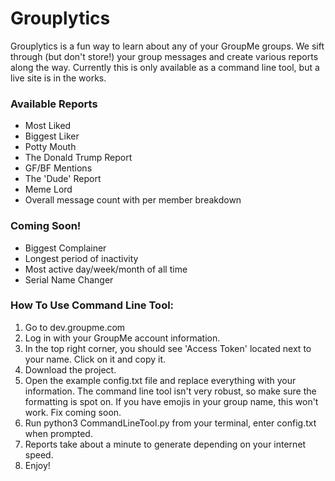 # Grouplytics
Grouplytics is a fun way to learn about any of your GroupMe groups. We sift through (but don't store!) your group messages and create various reports along the way. Currently this is only available as a command line tool, but a live site is in the works.

### Available Reports
- Most Liked
- Biggest Liker
- Potty Mouth
- The Donald Trump Report
- GF/BF Mentions
- The 'Dude' Report
- Meme Lord 
- Overall message count with per member breakdown

### Coming Soon!
- Biggest Complainer
- Longest period of inactivity
- Most active day/week/month of all time
- Serial Name Changer

### How To Use Command Line Tool:
1. Go to dev.groupme.com
2. Log in with your GroupMe account information.
3. In the top right corner, you should see 'Access Token' located next to your name. Click on it and copy it.
4. Download the project.
5. Open the example config.txt file and replace everything with your information. The command line tool isn't very robust, so make sure the formatting is spot on. If you have emojis in your group name, this won't work. Fix coming soon.
6. Run python3 CommandLineTool.py from your terminal, enter config.txt when prompted.
7. Reports take about a minute to generate depending on your internet speed.
8. Enjoy!
